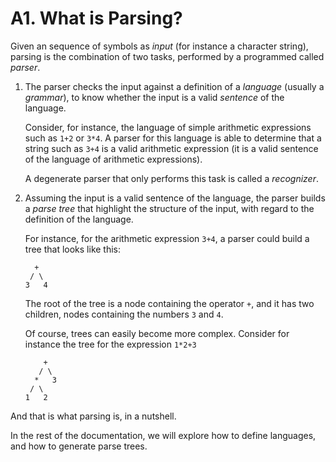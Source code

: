 # A1. What is Parsing?

Given an sequence of symbols as *input* (for instance a character string), parsing is the
combination of two tasks, performed by a programmed called *parser*.

1. The parser checks the input against a definition of a *language* (usually a *grammar*), to know
   whether the input is a valid *sentence* of the language.
   
   Consider, for instance, the language of simple arithmetic expressions such as `1+2` or `3*4`. A
   parser for this language is able to determine that a string such as `3+4` is a valid arithmetic
   expression (it is a valid sentence of the language of arithmetic expressions).
   
   A degenerate parser that only performs this task is called a *recognizer*.
   
2. Assuming the input is a valid sentence of the language, the parser builds a *parse tree* that
   highlight the structure of the input, with regard to the definition of the language.
   
   For instance, for the arithmetic expression `3+4`, a parser could build a tree that looks like
   this:
   
   ```
     +
    / \ 
   3   4
   ```
   
   The root of the tree is a node containing the operator `+`, and it has two children, nodes
   containing the numbers `3` and `4`.
   
   Of course, trees can easily become more complex. Consider for instance the tree for the
   expression `1*2+3`
   
   ```
       +
      / \ 
     *   3
    / \
   1   2
   ```
   
And that is what parsing is, in a nutshell.

In the rest of the documentation, we will explore how to define languages, and how to generate
parse trees.